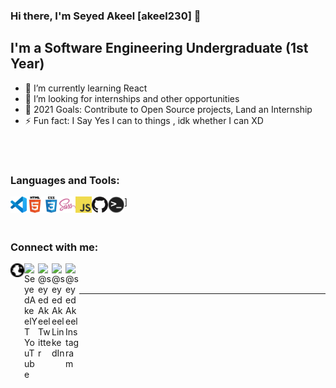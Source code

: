 ### Hi there, I'm Seyed Akeel [akeel230] 👋

## I'm a Software Engineering Undergraduate (1st Year)

- 🌱 I’m currently learning React 
- 👯 I’m looking for internships and other opportunities 
- 🥅 2021 Goals: Contribute to Open Source projects, Land an Internship
- ⚡ Fun fact: I Say Yes I can to things , idk whether I can XD

<br />
<br />

### Languages and Tools:

<img align="left" alt="Visual Studio Code" width="26px" src="https://raw.githubusercontent.com/github/explore/80688e429a7d4ef2fca1e82350fe8e3517d3494d/topics/visual-studio-code/visual-studio-code.png" />] 
<img align="left" alt="HTML5" width="26px" src="https://raw.githubusercontent.com/github/explore/80688e429a7d4ef2fca1e82350fe8e3517d3494d/topics/html/html.png" />
<img align="left" alt="CSS3" width="26px" src="https://raw.githubusercontent.com/github/explore/80688e429a7d4ef2fca1e82350fe8e3517d3494d/topics/css/css.png" />
<img align="left" alt="Sass" width="26px" src="https://raw.githubusercontent.com/github/explore/80688e429a7d4ef2fca1e82350fe8e3517d3494d/topics/sass/sass.png" />
<img align="left" alt="JavaScript" width="26px" src="https://raw.githubusercontent.com/github/explore/80688e429a7d4ef2fca1e82350fe8e3517d3494d/topics/javascript/javascript.png" /> 
<img align="left" alt="GitHub" width="26px" src="https://raw.githubusercontent.com/github/explore/78df643247d429f6cc873026c0622819ad797942/topics/github/github.png" />
<img align="left" alt="Terminal" width="26px" src="https://raw.githubusercontent.com/github/explore/80688e429a7d4ef2fca1e82350fe8e3517d3494d/topics/terminal/terminal.png" />

<br />

### Connect with me:

<img align="left" alt="Seyed_Akeel.com" width="22px" src="https://raw.githubusercontent.com/iconic/open-iconic/master/svg/globe.svg" />
<img align="left" alt="SeyedAkeelYT YouTube" width="22px" src="https://cdn.jsdelivr.net/npm/simple-icons@v3/icons/youtube.svg" />
<img align="left" alt="@seyedAkeel Twitter" width="22px" src="https://cdn.jsdelivr.net/npm/simple-icons@v3/icons/twitter.svg" />
<img align="left" alt="@seyedAkeel LinkedIn" width="22px" src="https://cdn.jsdelivr.net/npm/simple-icons@v3/icons/linkedin.svg" />
<img align="left" alt="@seyedAkeel Instagram" width="22px" src="https://cdn.jsdelivr.net/npm/simple-icons@v3/icons/instagram.svg" />


<br />
<br />

---

[website]: #
[twitter]: https://twitter.com/AkeelSeyed
[youtube]: #
[instagram]: https://www.instagram.com/akeel890/
[linkedin]: https://www.linkedin.com/in/seyedakeel/


